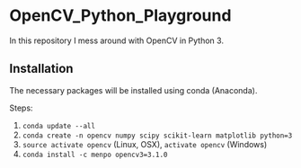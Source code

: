 # OpenCV_Python_Playground
In this repository I mess around with OpenCV in Python 3.

## Installation
The necessary packages will be installed using conda (Anaconda).

Steps:

1. ```conda update --all```
2. ```conda create -n opencv numpy scipy scikit-learn matplotlib python=3```
3. ```source activate opencv``` (Linux, OSX), ```activate opencv``` (Windows)
4. ```conda install -c menpo opencv3=3.1.0```

